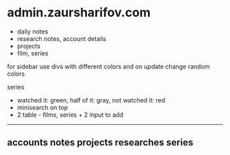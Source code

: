 # admin.zaursharifov.com

- daily notes
- research notes, account details
- projects
- film, series

for sidebar use divs with different colors and on update change random colors


series 
- watched it: green, half of it: gray, not watched it: red
- minisearch on top
- 2 table - films, series + 2 input to add

---
accounts
notes
projects
researches
series
--------